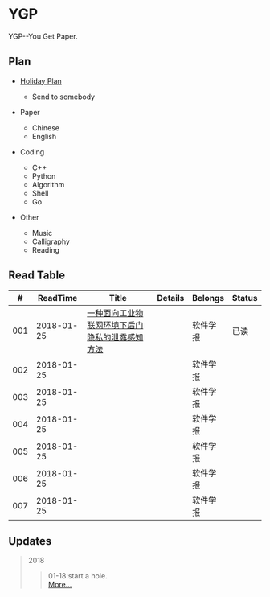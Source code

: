 # YGP
YGP--You Get Paper.



## Plan

- [Holiday Plan](https://github.com/i0Ek3/YGP/blob/master/plan.md)
    - Send to somebody

- Paper
    - Chinese
    - English

- Coding
    - C++
    - Python
    - Algorithm
    - Shell
    - Go

- Other
    - Music
    - Calligraphy
    - Reading




## Read Table

| # | ReadTime | Title | Details | Belongs | Status |
|---|----------|-------|---------|---------|--------|
|001|2018-01-25|[一种面向工业物联网环境下后门隐私的泄露感知方法](http://www.jos.org.cn/jos/ch/reader/view_abstract.aspx?file_no=5356&flag=1) | []() |软件学报|已读|
|002|2018-01-25|[]() | []() |软件学报| |
|003|2018-01-25|[]() | []() |软件学报| |
|004|2018-01-25|[]() | []() |软件学报| |
|005|2018-01-25|[]() | []() |软件学报| |
|006|2018-01-25|[]() | []() |软件学报| |
|007|2018-01-25|[]() | []() |软件学报| |







## Updates

>2018
>>01-18:start a hole.<br>
>> [More...](https://github.com/i0Ek3/YGP/blob/master/updates.md)
